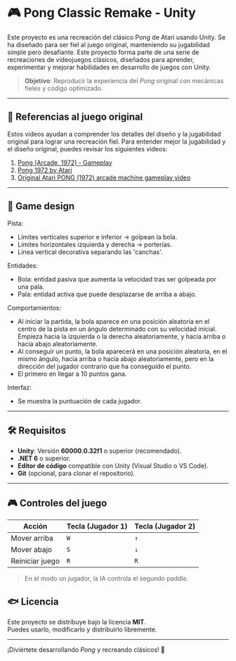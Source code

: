 # 🎮 Pong Classic Remake - Unity

Este proyecto es una recreación del clásico Pong de Atari usando Unity. Se ha diseñado para ser fiel al juego original, manteniendo su jugabilidad simple pero desafiante.
Este proyecto forma parte de una serie de recreaciones de videojuegos clásicos, diseñados para aprender, experimentar y mejorar habilidades en desarrollo de juegos con Unity.

> **Objetivo**: Reproducir la experiencia del *Pong* original con mecánicas fieles y código optimizado.

---

## 🎥 Referencias al juego original

Estos videos ayudan a comprender los detalles del diseño y la jugabilidad original para lograr una recreación fiel.
Para entender mejor la jugabilidad y el diseño original, puedes revisar los siguientes videos:

1. [Pong (Arcade, 1972) - Gameplay](https://www.youtube.com/watch?v=fiShX2pTz9A)  
2. [Pong 1972 by Atari](https://www.youtube.com/watch?v=fhd7FfGCdCo)
3. [Original Atari PONG (1972) arcade machine gameplay video](https://www.youtube.com/watch?v=fiShX2pTz9A)

---

## 📌 Game design

Pista:
- Límites verticales superior e inferior -> golpean la bola.
- Límites horizontales izquierda y derecha -> porterías.
- Línea vertical decorativa separando las 'canchas'.

Entidades:
- Bola: entidad pasiva que aumenta la velocidad tras ser golpeada por una pala.
- Pala: entidad activa que puede desplazarse de arriba a abajo.

Comportamientos:
- Al iniciar la partida, la bola aparece en una posición aleatoria en el centro de la pista en un ángulo determinado con su velocidad inicial. Empieza hacia la izquierda o la derecha aleatoriamente, y hacia arriba o hacia abajo aleatoriamente.
- Al conseguir un punto, la bola aparecerá en una posición aleatoria, en el mismo ángulo, hacia arriba o hacia abajo aleatoriamente, pero en la dirección del jugador contrario que ha conseguido el punto.
- El primero en llegar a 10 puntos gana.

Interfaz:
- Se muestra la puntuación de cada jugador.

---

## 🛠️ Requisitos

- **Unity**: Versión **60000.0.32f1** o superior (recomendado).  
- **.NET 6** o superior.  
- **Editor de código** compatible con Unity (Visual Studio o VS Code).  
- **Git** (opcional, para clonar el repositorio).  

---

## 🎮 Controles del juego

| Acción         | Tecla (Jugador 1) | Tecla (Jugador 2) |
|---------------|------------------|------------------|
| Mover arriba  | `W`              | `↑`             |
| Mover abajo   | `S`              | `↓`             |
| Reiniciar juego | `R`             | `R`             |

> En el modo un jugador, la IA controla el segundo paddle.

## 🐟 Licencia

Este proyecto se distribuye bajo la licencia **MIT**.  
Puedes usarlo, modificarlo y distribuirlo libremente.

---

¡Diviértete desarrollando *Pong* y recreando clásicos! 🚀

